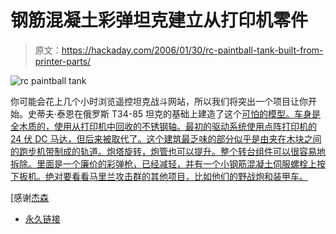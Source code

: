 # 钢筋混凝土彩弹坦克建立从打印机零件

> 原文：<https://hackaday.com/2006/01/30/rc-paintball-tank-built-from-printer-parts/>

![rc paintball tank](img/40267cacf9221ccdae5586b1b0d055a4.png)

你可能会花上几个小时浏览遥控坦克战斗网站，所以我们将突出一个项目让你开始。史蒂夫·泰恩在俄罗斯 T34-85 坦克的基础上建造了这个[可怕的模型。车身是全木质的，使用从打印机中回收的不锈钢轴。最初的驱动系统使用点阵打印机的 24 伏 DC 马达，但后来被取代了。这个建筑最乏味的部分似乎是由夹在木块之间的跑步机带制成的轨道。炮塔旋转，炮管也可以提升。整个转台组件可以很容易地拆除。里面是一个廉价的彩弹枪，已经减轻，并有一个小钢筋混凝土伺服螺栓上按下扳机。绝对要看看马里兰攻击群的其他项目，比如他们的野战炮和装甲车。](http://www.rctankcombat.com/tanks/T005/)

[感谢[杰森](http://www.rollette.com/railgun/index.html)

*   [永久链接](http://www.rctankcombat.com/tanks/T005/)